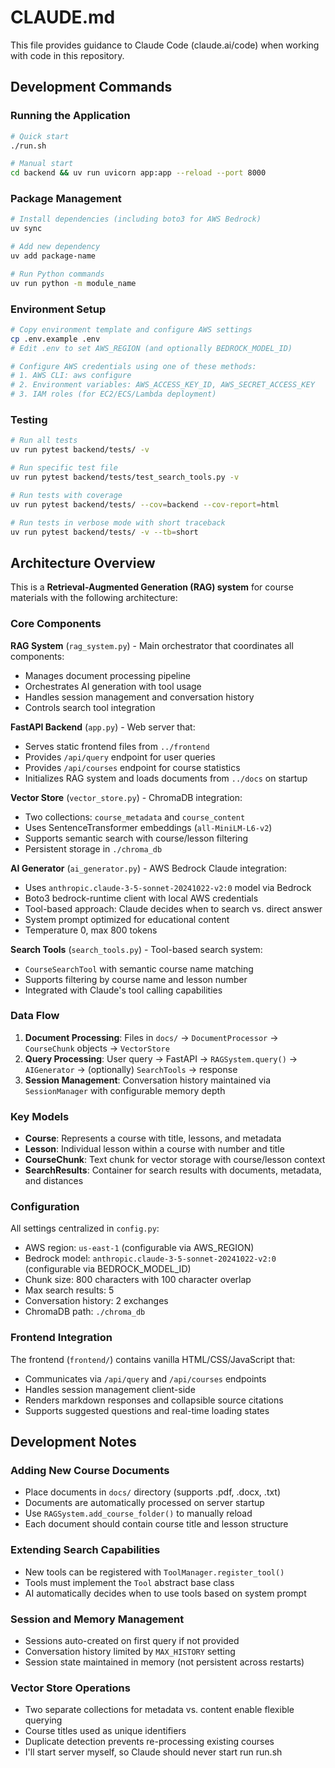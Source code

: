 # CLAUDE.md

This file provides guidance to Claude Code (claude.ai/code) when working with code in this repository.

## Development Commands

### Running the Application
```bash
# Quick start
./run.sh

# Manual start
cd backend && uv run uvicorn app:app --reload --port 8000
```

### Package Management
```bash
# Install dependencies (including boto3 for AWS Bedrock)
uv sync

# Add new dependency
uv add package-name

# Run Python commands
uv run python -m module_name
```

### Environment Setup
```bash
# Copy environment template and configure AWS settings
cp .env.example .env
# Edit .env to set AWS_REGION (and optionally BEDROCK_MODEL_ID)

# Configure AWS credentials using one of these methods:
# 1. AWS CLI: aws configure
# 2. Environment variables: AWS_ACCESS_KEY_ID, AWS_SECRET_ACCESS_KEY
# 3. IAM roles (for EC2/ECS/Lambda deployment)
```

### Testing
```bash
# Run all tests
uv run pytest backend/tests/ -v

# Run specific test file
uv run pytest backend/tests/test_search_tools.py -v

# Run tests with coverage
uv run pytest backend/tests/ --cov=backend --cov-report=html

# Run tests in verbose mode with short traceback
uv run pytest backend/tests/ -v --tb=short
```

## Architecture Overview

This is a **Retrieval-Augmented Generation (RAG) system** for course materials with the following architecture:

### Core Components

**RAG System** (`rag_system.py`) - Main orchestrator that coordinates all components:
- Manages document processing pipeline
- Orchestrates AI generation with tool usage
- Handles session management and conversation history
- Controls search tool integration

**FastAPI Backend** (`app.py`) - Web server that:
- Serves static frontend files from `../frontend`
- Provides `/api/query` endpoint for user queries
- Provides `/api/courses` endpoint for course statistics
- Initializes RAG system and loads documents from `../docs` on startup

**Vector Store** (`vector_store.py`) - ChromaDB integration:
- Two collections: `course_metadata` and `course_content`
- Uses SentenceTransformer embeddings (`all-MiniLM-L6-v2`)
- Supports semantic search with course/lesson filtering
- Persistent storage in `./chroma_db`

**AI Generator** (`ai_generator.py`) - AWS Bedrock Claude integration:
- Uses `anthropic.claude-3-5-sonnet-20241022-v2:0` model via Bedrock
- Boto3 bedrock-runtime client with local AWS credentials
- Tool-based approach: Claude decides when to search vs. direct answer
- System prompt optimized for educational content
- Temperature 0, max 800 tokens

**Search Tools** (`search_tools.py`) - Tool-based search system:
- `CourseSearchTool` with semantic course name matching
- Supports filtering by course name and lesson number
- Integrated with Claude's tool calling capabilities

### Data Flow

1. **Document Processing**: Files in `docs/` → `DocumentProcessor` → `CourseChunk` objects → `VectorStore`
2. **Query Processing**: User query → FastAPI → `RAGSystem.query()` → `AIGenerator` → (optionally) `SearchTools` → response
3. **Session Management**: Conversation history maintained via `SessionManager` with configurable memory depth

### Key Models

- **Course**: Represents a course with title, lessons, and metadata
- **Lesson**: Individual lesson within a course with number and title
- **CourseChunk**: Text chunk for vector storage with course/lesson context
- **SearchResults**: Container for search results with documents, metadata, and distances

### Configuration

All settings centralized in `config.py`:
- AWS region: `us-east-1` (configurable via AWS_REGION)
- Bedrock model: `anthropic.claude-3-5-sonnet-20241022-v2:0` (configurable via BEDROCK_MODEL_ID)
- Chunk size: 800 characters with 100 character overlap
- Max search results: 5
- Conversation history: 2 exchanges
- ChromaDB path: `./chroma_db`

### Frontend Integration

The frontend (`frontend/`) contains vanilla HTML/CSS/JavaScript that:
- Communicates via `/api/query` and `/api/courses` endpoints
- Handles session management client-side
- Renders markdown responses and collapsible source citations
- Supports suggested questions and real-time loading states

## Development Notes

### Adding New Course Documents
- Place documents in `docs/` directory (supports .pdf, .docx, .txt)
- Documents are automatically processed on server startup
- Use `RAGSystem.add_course_folder()` to manually reload
- Each document should contain course title and lesson structure

### Extending Search Capabilities
- New tools can be registered with `ToolManager.register_tool()`
- Tools must implement the `Tool` abstract base class
- AI automatically decides when to use tools based on system prompt

### Session and Memory Management
- Sessions auto-created on first query if not provided
- Conversation history limited by `MAX_HISTORY` setting
- Session state maintained in memory (not persistent across restarts)

### Vector Store Operations
- Two separate collections for metadata vs. content enable flexible querying
- Course titles used as unique identifiers
- Duplicate detection prevents re-processing existing courses
- I'll start server myself, so Claude should never start run run.sh